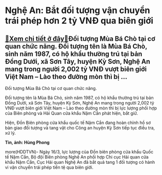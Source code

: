 Nghệ An: Bắt đối tượng vận chuyển trái phép hơn 2 tỷ VNĐ qua biên giới
======================================================================

[:gift:Xem chi tiết ở đây:gift:](https://hddtvn.com/nghe-an-bat-doi-tuong-van-chuyen-trai-phep-hon-2-ty-vnd-qua-bien-gioi-2/)Đối tượng Mùa Bá Chò tại cơ quan chức năng. Đối tượng tên là Mùa Bá Chò, sinh năm 1987, có hộ khẩu thường trú tại bản Đồng Dưới, xã Sơn Tây, huyện Kỳ Sơn, Nghệ An mang trong người 2,002 tỷ VNĐ vượt biên giới Việt Nam – Lào theo đường mòn thì bị …
------------------------------------------------------------------------------------------------------------------------------------------------------------------------------------------------------------------------------------------------------







 






 Đối tượng Mùa Bá Chò tại cơ quan chức năng. 


Đối tượng tên là Mùa Bá Chò, sinh năm 1987, có hộ khẩu thường trú tại bản Đồng Dưới, xã Sơn Tây, huyện Kỳ Sơn, Nghệ An mang trong người 2,002 tỷ VNĐ vượt biên giới Việt Nam – Lào theo đường mòn thì bị lực lượng phối hợp của Biên phòng và Hải Quan cửa khẩu Nậm Cắn phát hiện, bắt giữ. 


 Hiện, Đồn Biên phòng cửa khẩu quốc tế Nậm Cắn đang hoàn chỉnh hồ sơ bàn giao đối tượng và tang vật cho Công an huyện Kỳ Sơn tiếp tục điều tra, xử lý. 






**Tin, ảnh: Hùng Phong**



more(HDDTVN)- Ngày 16/3, lực lượng của Đồn biên phòng cửa khẩu Quốc tế Nậm Cắn, Bộ đội Biên phòng Nghệ An phối hợp Chi cục Hải quan cửa khẩu Nậm Cắn, Cục Hải quan Nghệ An đã bắt quả tang 1 đối tượng có hành vi vận chuyển trái phép tiền tệ qua biên giới.

